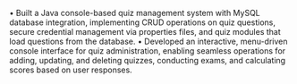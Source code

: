 • Built a Java console-based quiz management system with MySQL database integration, implementing CRUD operations
on quiz questions, secure credential management via properties files, and quiz modules that load questions from the
database.
• Developed an interactive, menu-driven console interface for quiz administration, enabling seamless operations for adding,
updating, and deleting quizzes, conducting exams, and calculating scores based on user responses.

